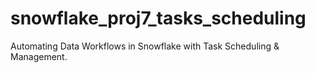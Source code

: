 # snowflake_proj7_tasks_scheduling
Automating Data Workflows in Snowflake with Task Scheduling &amp; Management.
